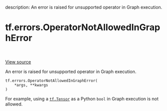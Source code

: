 description: An error is raised for unsupported operator in Graph execution.

<div itemscope itemtype="http://developers.google.com/ReferenceObject">
<meta itemprop="name" content="tf.errors.OperatorNotAllowedInGraphError" />
<meta itemprop="path" content="Stable" />
<meta itemprop="property" content="__init__"/>
<meta itemprop="property" content="__new__"/>
</div>

# tf.errors.OperatorNotAllowedInGraphError

<!-- Insert buttons and diff -->

<table class="tfo-notebook-buttons tfo-api nocontent" align="left">

</table>

<a target="_blank" class="external" href="/code/stable/tensorflow/python/framework/errors_impl.py">View source</a>



An error is raised for unsupported operator in Graph execution.

<pre class="devsite-click-to-copy prettyprint lang-py tfo-signature-link">
<code>tf.errors.OperatorNotAllowedInGraphError(
    *args, **kwargs
)
</code></pre>



<!-- Placeholder for "Used in" -->

For example, using a <a href="../../tf/Tensor.md"><code>tf.Tensor</code></a> as a Python `bool` in Graph execution
is not allowed.

